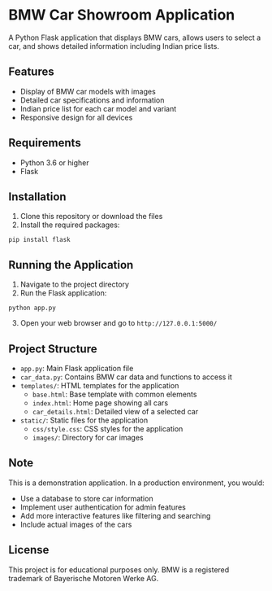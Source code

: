 # BMW Car Showroom Application

A Python Flask application that displays BMW cars, allows users to select a car, and shows detailed information including Indian price lists.

## Features

- Display of BMW car models with images
- Detailed car specifications and information
- Indian price list for each car model and variant
- Responsive design for all devices

## Requirements

- Python 3.6 or higher
- Flask

## Installation

1. Clone this repository or download the files
2. Install the required packages:

```
pip install flask
```

## Running the Application

1. Navigate to the project directory
2. Run the Flask application:

```
python app.py
```

3. Open your web browser and go to `http://127.0.0.1:5000/`

## Project Structure

- `app.py`: Main Flask application file
- `car_data.py`: Contains BMW car data and functions to access it
- `templates/`: HTML templates for the application
  - `base.html`: Base template with common elements
  - `index.html`: Home page showing all cars
  - `car_details.html`: Detailed view of a selected car
- `static/`: Static files for the application
  - `css/style.css`: CSS styles for the application
  - `images/`: Directory for car images

## Note

This is a demonstration application. In a production environment, you would:
- Use a database to store car information
- Implement user authentication for admin features
- Add more interactive features like filtering and searching
- Include actual images of the cars

## License

This project is for educational purposes only. BMW is a registered trademark of Bayerische Motoren Werke AG.
